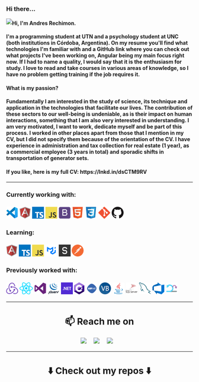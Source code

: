 
### Hi there...
<img align="left" src="https://orhun.dev/img/crow.png"> 
<h4>Hi, I'm Andres Rechimon.<h4/> I'm a programming student at UTN and a psychology student at UNC (both institutions in Córdoba, Argentina). On my resume you'll find what technologies I'm familiar with and a GitHub link where you can check out what projects I've been working on, Angular being my main focus right now. If I had to name a quality, I would say that it is the enthusiasm for study. I love to read and take courses in various areas of knowledge, so I have no problem getting training if the job requires it.
<br/>
<h4>What is my passion?<h4/>
Fundamentally I am interested in the study of science, its technique and application in the technologies that facilitate our lives. The contribution of these sectors to our well-being is undeniable, as is their impact on human interactions, something that I am also very interested in understanding. I am very motivated, I want to work, dedicate myself and be part of this process.
I worked in other places apart from those that I mention in my CV, but I did not specify them because of the orientation of the CV. I have experience in administration and tax collection for real estate (1 year), as a commercial employee (3 years in total) and sporadic shifts in transportation of generator sets.

<h4>If you like, here is my full CV: https://lnkd.in/dsCTM9RV<h4/>
<hr>
<h3>Currently working with:<h3/>
<a href="https://code.visualstudio.com/" title="Visual Studio Code"><img src="icons/vscode.png" /></a>
<a href="https://angular.io/" title="Angular"><img src="icons/angular.png" /></a>
<a href="https://www.typescriptlang.org/" title="TypeScript"><img src="icons/typescript.png" /></a>
<a href="https://en.wikipedia.org/wiki/JavaScript" title="JavaScript"><img src="icons/javascript.png" /></a>
<a href="https://iconscout.com/" title="Bootstrap"><img src="icons/bootstrap.png" /></a> 
<a href="https://iconscout.com/" title="HTML5"><img src="icons/html5.png" /></a>  
<a href="https://iconscout.com/" title="CSS3"><img src="icons/css3.png" /></a>  
<a href="https://git-scm.com/" title="Git"><img src="icons/git.png" /></a>
<a href="https://github.com/" title="GitHub"><img src="icons/github.png" /></a>


<h3>Learning:<h3/>
<a href="https://angular.io/" title="Angular"><img src="icons/angular.png" /></a>
<a href="https://www.typescriptlang.org/" title="TypeScript"><img src="icons/typescript.png" /></a>
<a href="https://en.wikipedia.org/wiki/JavaScript" title="JavaScript"><img src="icons/javascript.png" /></a>
<a href="https://iconscout.com/" title="Material-UI"><img src="icons/materialui.png" /></a>
<a href="https://iconscout.com/" title="Skeleton"><img src="icons/skeleton.png" /></a> 
<a href="https://iconscout.com/" title="Postman"><img src="icons/postman.png" /></a> 
  
<h3>Previously worked with:<h3/>
<div>
<a href="https://iconscout.com/" title="React Redux"><img src="icons/redux.png" /></a>
<a href="https://reactjs.org/" title="React"><img src="icons/react.png" /></a> 
<a href="https://iconscout.com/" title="Visual Studio"><img src="icons/visualstudio.png" /></a>  
<a href="https://iconscout.com/" title="JQuery"><img src="icons/jquery.png" /></a> 
<a href="https://dotnet.microsoft.com/" title=".NET"><img src="icons/dotnet.png" /></a>
<a href="http://csharp.net/" title="C#"><img src="icons/csharp.png" /></a>
<a href="https://iconscout.com/" title="ASP.NET"><img src="icons/asp.png" /></a> 
<a href="https://docs.microsoft.com/en-us/dotnet/visual-basic/" title="Visual Basic"><img src="icons/vbnet.png" /></a>
<a href="https://iconscout.com/" title="Java"><img src="icons/java.png" /></a>
<a href="https://iconscout.com/" title="SQL-Server"><img src="icons/sql-server.png" /></a> 
<a href="https://www.mysql.com/" title="MySQL"><img src="icons/mysql.png" /></a>
<a href="https://iconscout.com/" title="Azure DevOps"><img src="icons/azure.png" /></a> 
<a href="https://iconscout.com/" title="SRUM"><img src="icons/scrum.png" /></a> 
<div/>
<hr>
<h2  align="center">📫 Reach me on</h2>
<p align="center">
  <a target="_blank"href="https://www.linkedin.com/in/andr%C3%A9s-rechimon-aa8a40200/"><img src="https://img.shields.io/badge/linkedin-%230077B5.svg?&style=for-the-badge&logo=linkedin&logoColor=white" /></a>&nbsp;&nbsp;&nbsp;&nbsp;
  <a href="mailto:andres.r1995@hotmail.com?subject=Hello%20Andrés,%20From%20Github"><img src="https://img.shields.io/badge/Microsoft_Outlook-0078D4?style=for-the-badge&logo=microsoft-outlook&logoColor=white" /></a>&nbsp;&nbsp;&nbsp;&nbsp;
  <a target="_blank"href="https://api.whatsapp.com/send?phone=+54 3513760415"><img src="https://img.shields.io/badge/WhatsApp-25D366?style=for-the-badge&logo=whatsapp&logoColor=white" /></a>&nbsp;&nbsp;&nbsp;&nbsp;
</p>
<hr>

<h2  align="center">⬇️ Check out my repos ⬇️ </h2>
